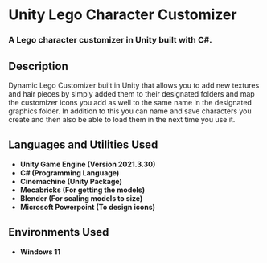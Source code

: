 <h1>Unity Lego Character Customizer</h1>

 ### A Lego character customizer in Unity built with C#.

<h2>Description</h2>
Dynamic Lego Customizer built in Unity that allows you to add new textures and hair pieces by simply added them to their designated folders and map the customizer icons you add as well to the same name in the designated graphics folder. In addition to this you can name and save characters you create and then also be able to load them in the next time you use it.
<br />


<h2>Languages and Utilities Used</h2>

- <b>Unity Game Engine (Version 2021.3.30)</b> 
- <b>C# (Programming Language)</b>
- <b>Cinemachine (Unity Package)</b> 
- <b>Mecabricks (For getting the models)</b>
- <b>Blender (For scaling models to size)</b>
- <b>Microsoft Powerpoint (To design icons)</b>

<h2>Environments Used </h2>

- <b>Windows 11</b>

